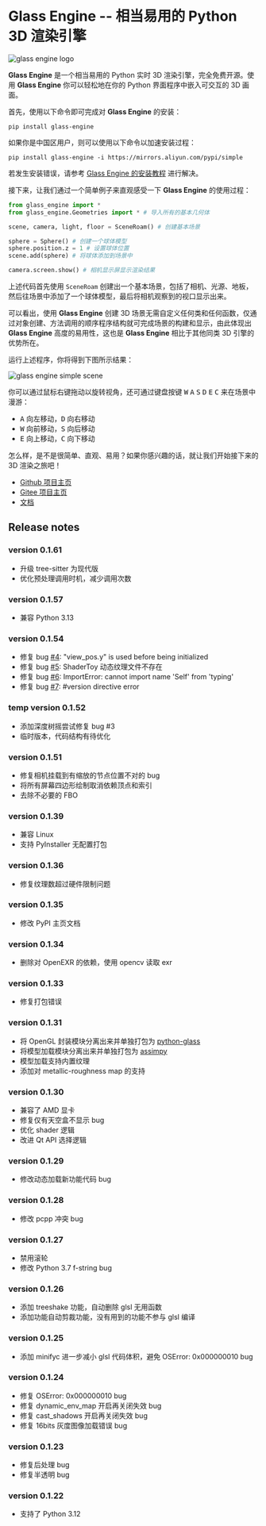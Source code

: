 # Glass Engine -- 相当易用的 Python 3D 渲染引擎

![glass engine logo](https://gitee.com/time-coder/Glass-Engine/raw/main/glass_engine/images/glass_engine_logo256.png)

**Glass Engine** 是一个相当易用的 Python 实时 3D 渲染引擎，完全免费开源。使用 **Glass Engine** 你可以轻松地在你的 Python 界面程序中嵌入可交互的 3D 画面。

首先，使用以下命令即可完成对 **Glass Engine** 的安装：

```
pip install glass-engine
```

如果你是中国区用户，则可以使用以下命令以加速安装过程：

```
pip install glass-engine -i https://mirrors.aliyun.com/pypi/simple
```

若发生安装错误，请参考 [Glass Engine 的安装教程](https://glass-engine-doc.readthedocs.io/zh/latest/installation/installation.html) 进行解决。

接下来，让我们通过一个简单例子来直观感受一下 **Glass Engine** 的使用过程：

```python
from glass_engine import *
from glass_engine.Geometries import * # 导入所有的基本几何体

scene, camera, light, floor = SceneRoam() # 创建基本场景

sphere = Sphere() # 创建一个球体模型
sphere.position.z = 1 # 设置球体位置
scene.add(sphere) # 将球体添加到场景中

camera.screen.show() # 相机显示屏显示渲染结果
```

上述代码首先使用 ``SceneRoam`` 创建出一个基本场景，包括了相机、光源、地板，然后往场景中添加了一个球体模型，最后将相机观察到的视口显示出来。

可以看出，使用 **Glass Engine** 创建 3D 场景无需自定义任何类和任何函数，仅通过对象创建、方法调用的顺序程序结构就可完成场景的构建和显示，由此体现出 **Glass Engine** 高度的易用性，这也是 **Glass Engine** 相比于其他同类 3D 引擎的优势所在。

运行上述程序，你将得到下图所示结果：

![glass engine simple scene](https://gitee.com/time-coder/Glass-Engine/raw/main/glass_engine/images/start.png)

你可以通过鼠标右键拖动以旋转视角，还可通过键盘按键 <kbd>W</kbd> <kbd>A</kbd> <kbd>S</kbd> <kbd>D</kbd> <kbd>E</kbd> <kbd>C</kbd> 来在场景中漫游：

* <kbd>A</kbd> 向左移动，<kbd>D</kbd> 向右移动
* <kbd>W</kbd> 向前移动，<kbd>S</kbd> 向后移动
* <kbd>E</kbd> 向上移动，<kbd>C</kbd> 向下移动

怎么样，是不是很简单、直观、易用？如果你感兴趣的话，就让我们开始接下来的 3D 渲染之旅吧！

* [Github 项目主页](https://github.com/Time-Coder/Glass-Engine)
* [Gitee 项目主页](https://gitee.com/time-coder/Glass-Engine)
* [文档](https://glass-engine-doc.readthedocs.io/zh/latest/)

## Release notes

### version 0.1.61

* 升级 tree-sitter 为现代版
* 优化预处理调用时机，减少调用次数

### version 0.1.57

* 兼容 Python 3.13

### version 0.1.54

* 修复 bug [#4](https://github.com/Time-Coder/Glass-Engine/issues/4): "view_pos.y" is used before being initialized
* 修复 bug [#5](https://github.com/Time-Coder/Glass-Engine/issues/5): ShaderToy 动态纹理文件不存在
* 修复 bug [#6](https://github.com/Time-Coder/Glass-Engine/issues/6): ImportError: cannot import name 'Self' from 'typing'
* 修复 bug [#7](https://github.com/Time-Coder/Glass-Engine/issues/7): #version directive error

### temp version 0.1.52

* 添加深度树摇尝试修复 bug #3
* 临时版本，代码结构有待优化

### version 0.1.51

* 修复相机挂载到有缩放的节点位置不对的 bug
* 将所有屏幕四边形绘制取消依赖顶点和索引
* 去除不必要的 FBO

### version 0.1.39

* 兼容 Linux
* 支持 PyInstaller 无配置打包

### version 0.1.36

* 修复纹理数超过硬件限制问题

### version 0.1.35

* 修改 PyPI 主页文档

### version 0.1.34

* 删除对 OpenEXR 的依赖，使用 opencv 读取 exr

### version 0.1.33

* 修复打包错误

### version 0.1.31

* 将 OpenGL 封装模块分离出来并单独打包为 [python-glass](https://pypi.org/project/python-glass/)
* 将模型加载模块分离出来并单独打包为 [assimpy](https://pypi.org/project/assimpy/)
* 模型加载支持内置纹理
* 添加对 metallic-roughness map 的支持

### version 0.1.30

* 兼容了 AMD 显卡
* 修复仅有天空盒不显示 bug
* 优化 shader 逻辑
* 改进 Qt API 选择逻辑

### version 0.1.29

* 修改动态加载新功能代码 bug

### version 0.1.28

* 修改 pcpp 冲突 bug

### version 0.1.27

* 禁用滚轮
* 修改 Python 3.7 f-string bug

### version 0.1.26

* 添加 treeshake 功能，自动删除 glsl 无用函数
* 添加功能自动剪裁功能，没有用到的功能不参与 glsl 编译

### version 0.1.25

* 添加 minifyc 进一步减小 glsl 代码体积，避免 OSError: 0x000000010 bug

### version 0.1.24

* 修复 OSError: 0x000000010 bug
* 修复 dynamic_env_map 开启再关闭失效 bug
* 修复 cast_shadows 开启再关闭失效 bug
* 修复 16bits 灰度图像加载错误 bug

### version 0.1.23

* 修复后处理 bug
* 修复半透明 bug

### version 0.1.22

* 支持了 Python 3.12

